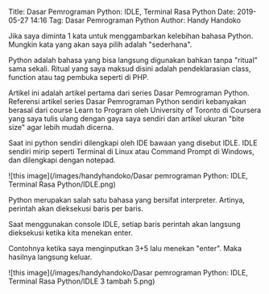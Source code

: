 Title: Dasar Pemrograman Python: IDLE, Terminal Rasa Python
Date: 2019-05-27 14:16
Tag: Dasar Pemrograman Python
Author: Handy Handoko

Jika saya diminta 1 kata untuk menggambarkan kelebihan bahasa Python. Mungkin kata yang akan saya pilih adalah "sederhana".

Python adalah bahasa yang bisa langsung digunakan bahkan tanpa "ritual" sama sekali. Ritual yang saya maksud disini adalah pendeklarasian class, function atau tag pembuka seperti di PHP.

Artikel ini adalah artikel pertama dari series Dasar Pemrograman Python. Referensi artikel series Dasar Pemrograman Python sendiri kebanyakan berasal dari course Learn to Program oleh University of Toronto di Coursera yang saya tulis ulang dengan gaya saya sendiri dan artikel ukuran "bite size" agar lebih mudah dicerna.

Saat ini python sendiri dilengkapi oleh IDE bawaan yang disebut IDLE. IDLE sendiri mirip seperti Terminal di Linux atau Command Prompt di Windows, dan dilengkapi dengan notepad.


![this image](/images/handyhandoko/Dasar pemrograman Python: IDLE, Terminal Rasa Python/IDLE.png)

Python merupakan salah satu bahasa yang bersifat interpreter. Artinya, perintah akan dieksekusi baris per baris.

Saat menggunakan console IDLE, setiap baris perintah akan langsung dieksekusi ketika kita menekan enter.

Contohnya ketika saya menginputkan 3+5 lalu menekan "enter". Maka hasilnya langsung keluar.

![this image](/images/handyhandoko/Dasar pemrograman Python: IDLE, Terminal Rasa Python/IDLE 3 tambah 5.png)